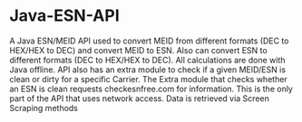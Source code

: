 Java-ESN-API
============

A Java ESN/MEID API used to convert MEID from different formats (DEC to HEX/HEX to DEC) and convert MEID to ESN.  Also can convert ESN to different formats (DEC to HEX/HEX to DEC). All calculations are done with Java offline. API also has an extra module to check if a given MEID/ESN is clean or dirty for a specific Carrier.
The Extra module that checks whether an ESN is clean requests checkesnfree.com for information. This is the only part of the API that uses network access.
Data is retrieved via Screen Scraping methods